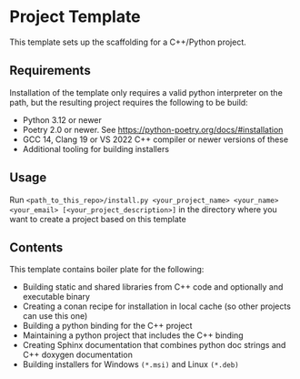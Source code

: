 Project Template
=

This template sets up the scaffolding for a C++/Python project.

Requirements
-

Installation of the template only requires a valid python interpreter on the path, 
but the resulting project requires the following to be build:
 * Python 3.12 or newer
 * Poetry 2.0 or newer. See https://python-poetry.org/docs/#installation
 * GCC 14, Clang 19 or VS 2022 C++ compiler or newer versions of these
 * Additional tooling for building installers

Usage
-
Run `<path_to_this_repo>/install.py <your_project_name> <your_name> <your_email> [<your_project_description>]`
in the directory where you want to create a project based on this template

Contents
-
This template contains boiler plate for the following:
  * Building static and shared libraries from C++ code and optionally and executable binary
  * Creating a conan recipe for installation in local cache (so other projects can use this one)
  * Building a python binding for the C++ project
  * Maintaining a python project that includes the C++ binding
  * Creating Sphinx documentation that combines python doc strings and C++ doxygen documentation
  * Building installers for Windows `(*.msi)` and Linux `(*.deb)`
 
